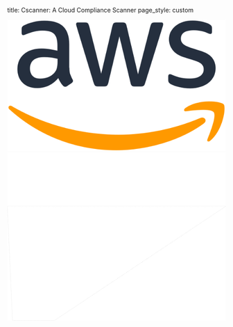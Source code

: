 title: Cscanner: A Cloud Compliance Scanner
page_style: custom 

<div class="hero">
    <div class="hero__cloud_container_outer">
        <div class="hero__cloud_container">
            <img src="hero_aws_logo.svg" alt="AWS" class="hero__cloud" />
        </div>
    </div>
    <div class="hero__scan_container">
        <img src="hero_logo.svg" alt="Cscanner" class="hero__logo" />
        <img src="hero_scan.svg" alt="" class="hero__scan" />
    </div>
</div>

